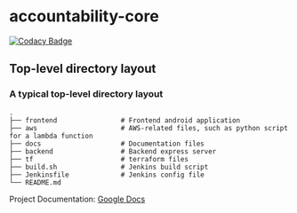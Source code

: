 # accountability-core
[![Codacy Badge](https://app.codacy.com/project/badge/Grade/8ec932c22e4d411b8682470f3c278fb9)](https://www.codacy.com/gh/CPEN321-Group/accountability-core/dashboard?utm_source=github.com&amp;utm_medium=referral&amp;utm_content=CPEN321-Group/accountability-core&amp;utm_campaign=Badge_Grade)

## Top-level directory layout
### A typical top-level directory layout

    .
    ├── frontend                # Frontend android application
    ├── aws                     # AWS-related files, such as python script for a lambda function
    ├── docs                    # Documentation files
    ├── backend                 # Backend express server
    ├── tf                      # terraform files
    ├── build.sh                # Jenkins build script
    ├── Jenkinsfile             # Jenkins config file
    └── README.md               


Project Documentation: 
[Google Docs](https://docs.google.com/document/d/1hNF_n2_d4T2g7KNSC4UHYQZQQYv3us2sQcpXCu_1EjM/edit?usp=sharing)
